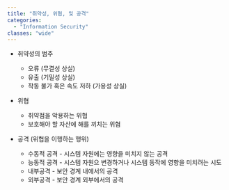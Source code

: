 ```yaml
---
title: "취약성, 위협, 및 공격"
categories:
  - "Information Security"
classes: "wide"
---
```

* 취약성의 범주
  * 오류 (무결성 상실)
  * 유출 (기밀성 상실)
  * 작동 불가 혹은 속도 저하 (가용성 상실)

* 위협
  * 취약점을 악용하는 위협
  * 보호해야 할 자산에 해를 끼치는 위협

* 공격 (위협을 이행하는 행위)
  * 수동적 공격 - 시스템 자원에는 영향을 미치지 않는 공격
  * 능동적 공격 - 시스템 자원으 변경하거나 시스템 동작에 영향을 미치려는 시도
  * 내부공격 - 보안 경계 내에서의 공격
  * 외부공격 - 보안 경계 외부에서의 공격
